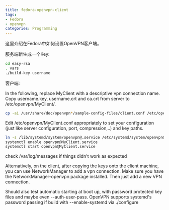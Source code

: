 ```yaml
---
title: fedora-openvpn-client
tags:
- Fedora
- openvpn
categories: Programming
---
```


这里介绍在Fedora中如何设置OpenVPN客户端。

服务端新生成一个Key:

```Bash
cd easy-rsa
. vars
./build-key username
```

客户端:

In the following, replace MyClient with a descriptive vpn connection name.
Copy username.key, username.crt and ca.crt from server to /etc/openvpn/MyClient/.

```Bash
cp -ai /usr/share/doc/openvpn*/sample-config-files/client.conf /etc/openvpn/MyClient.conf
```

Edit /etc/openvpn/MyClient.conf appropriately to set your configuration (just like server configuration, port, compression,..) and key paths.

```Bash
ln -s /lib/systemd/system/openvpn@.service /etc/systemd/system/openvpn@MyClient.service
systemctl enable openvpn@MyClient.service
systemctl start openvpn@MyClient.service
```

check /var/log/messages if things didn't work as expected

Alternatively, on the client, after copying the keys onto the client machine, you can use NetworkManager to add a vpn connection. Make sure you have the NetworkManager-openvpn package installed. Then just add a new VPN connection.

Should also test automatic starting at boot up, with password protected key files and maybe even --auth-user-pass. OpenVPN supports systemd's password passing if build with --enable-systemd via ./configure
